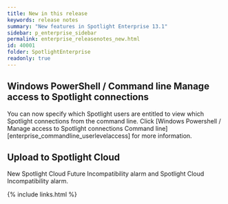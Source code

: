 ```yaml
---
title: New in this release
keywords: release notes
summary: "New features in Spotlight Enterprise 13.1"
sidebar: p_enterprise_sidebar
permalink: enterprise_releasenotes_new.html
id: 40001
folder: SpotlightEnterprise
readonly: true
---
```



## Windows PowerShell / Command line Manage access to Spotlight connections 
You can now specify which Spotlight users are entitled to view which Spotlight connections from the command line. Click [Windows Powershell / Manage access to Spotlight connections Command line][enterprise_commandline_userlevelaccess] for more information.


## Upload to Spotlight Cloud
New Spotlight Cloud Future Incompatibility alarm and Spotlight Cloud Incompatibility alarm.

{% include links.html %}
